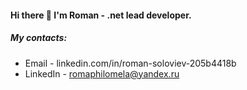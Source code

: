 #### Hi there 👋 I'm Roman - .net lead developer.
##### My contacts:
* Email - linkedin.com/in/roman-soloviev-205b4418b
* LinkedIn - romaphilomela@yandex.ru
